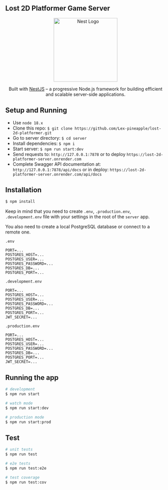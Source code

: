 ## Lost 2D Platformer Game Server

<p align="center">
  <a href="http://nestjs.com/" target="blank"><img src="https://nestjs.com/img/logo-small.svg" width="200" alt="Nest Logo" /></a>
</p>

  <p align="center">Built with <a href="http://nestjs.com" target="_blank">NestJS</a> – a progressive Node.js framework for building efficient and scalable server-side applications.</p>

## Setup and Running

- Use `node 18.x`
- Clone this repo: `$ git clone https://github.com/Lex-pineapple/lost-2d-platformer.git`
- Go to server directory: `$ cd server`
- Install dependencies: `$ npm i`
- Start server: `$ npm run start:dev`
- Send requests to: `http://127.0.0.1:7878` or to deploy `https://lost-2d-platformer-server.onrender.com`
- Complete Swagger API documentation at: `http://127.0.0.1:7878/api/docs` or in deploy: `https://lost-2d-platformer-server.onrender.com/api/docs`

## Installation

```bash
$ npm install
```

Keep in mind that you need to create `.env`, `.production.env`, `.development.env` file with your settings in the root of the `server` app.

You also need to create a local PostgreSQL database or connect to a remote one.

`.env`

```
PORT=...
POSTGRES_HOST=...
POSTGRES_USER=...
POSTGRES_PASSWORD=...
POSTGRES_DB=...
POSTGRES_PORT=...
```

`.development.env`

```
PORT=...
POSTGRES_HOST=...
POSTGRES_USER=...
POSTGRES_PASSWORD=...
POSTGRES_DB=...
POSTGRES_PORT=...
JWT_SECRET=...
```

`.production.env`

```
PORT=...
POSTGRES_HOST=...
POSTGRES_USER=...
POSTGRES_PASSWORD=...
POSTGRES_DB=...
POSTGRES_PORT=...
JWT_SECRET=...
```

## Running the app

```bash
# development
$ npm run start

# watch mode
$ npm run start:dev

# production mode
$ npm run start:prod
```

## Test

```bash
# unit tests
$ npm run test

# e2e tests
$ npm run test:e2e

# test coverage
$ npm run test:cov
```
